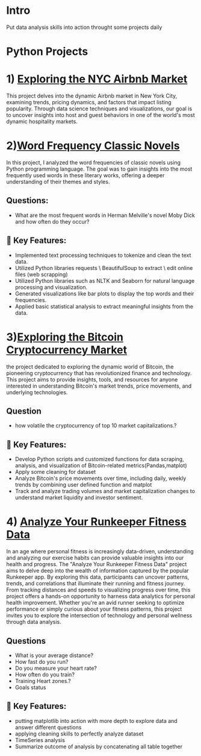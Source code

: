 # Intro
Put data analysis skills into action throught some projects daily 
# Python Projects
# 1) [Exploring the NYC Airbnb Market](https://github.com/3mralaa159/Data-Analysis-Projects/tree/main/Exploring%20the%20NYC%20Airbnb%20Market)
This project delves into the dynamic Airbnb market in New York City, examining trends, pricing dynamics, and factors that impact listing popularity.
Through data science techniques and visualizations, our goal is to uncover insights into host and guest behaviors in one of the world's most dynamic hospitality markets.
  
# 2)[Word Frequency Classic Novels](https://github.com/3mralaa159/Data-Analysis-Projects/tree/main/Word%20Frequency%20Classic%20Novels)
In this project, I analyzed the word frequencies of classic novels using Python programming language.
The goal was to gain insights into the most frequently used words in these literary works, offering a deeper understanding of their themes and styles.
## Questions:
- What are the most frequent words in Herman Melville's novel Moby Dick and how often do they occur?
## 🔑 Key Features:
- Implemented text processing techniques to tokenize and clean the text data.
- Utilized Python libraries requests \ BeautifulSoup to extract \ edit online files (web scrapping)
- Utilized Python libraries such as NLTK and Seaborn for natural language processing and visualization.
- Generated visualizations like bar plots to display the top words and their frequencies.
- Applied basic statistical analysis to extract meaningful insights from the data.

# 3)[Exploring the Bitcoin Cryptocurrency Market](https://github.com/3mralaa159/Data-Analysis-Projects/tree/main/Exploring%20the%20Bitcoin%20Cryptocurrency%20Market)
the project dedicated to exploring the dynamic world of Bitcoin, the pioneering cryptocurrency that has revolutionized finance and technology.
This project aims to provide insights, tools, and resources for anyone interested in understanding Bitcoin's market trends, price movements, and underlying technologies.
## Question
- how volatile the cryptocurrency of top 10 market capitalizations.?
## 🔑 Key Features:
- Develop Python scripts and customized functions for data scraping, analysis, and visualization of Bitcoin-related metrics(Pandas,matplot)
- Apply some cleaning for dataset
- Analyze Bitcoin's price movements over time, including daily, weekly trends by combining user defined function and matplot
- Track and analyze trading volumes and market capitalization changes to understand market liquidity and investor sentiment.

# 4) [Analyze Your Runkeeper Fitness Data](https://github.com/3mralaa159/Data-Analysis-Projects/tree/main/Analyze%20Your%20Runkeeper%20Fitness%20Data)
In an age where personal fitness is increasingly data-driven, understanding and analyzing our exercise habits can provide valuable insights into our health and progress. The "Analyze Your Runkeeper Fitness Data" project aims to delve deep into the wealth of information captured by the popular Runkeeper app. By exploring this data, participants can uncover patterns, trends, and correlations that illuminate their running and fitness journey. From tracking distances and speeds to visualizing progress over time, this project offers a hands-on opportunity to harness data analytics for personal health improvement. Whether you're an avid runner seeking to optimize performance or simply curious about your fitness patterns, this project invites you to explore the intersection of technology and personal wellness through data analysis.
## Questions
- What is your average distance?
- How fast do you run?
- Do you measure your heart rate?
- How often do you train?
- Training Heart zones.?
- Goals status
## 🔑 Key Features:
- putting matplotlib into action with more depth to explore data and answer different questions
- applying cleaning skills to perfectly analyze dataset
- TimeSeries analysis
- Summarize outcome of analysis by concatenating all table together 
